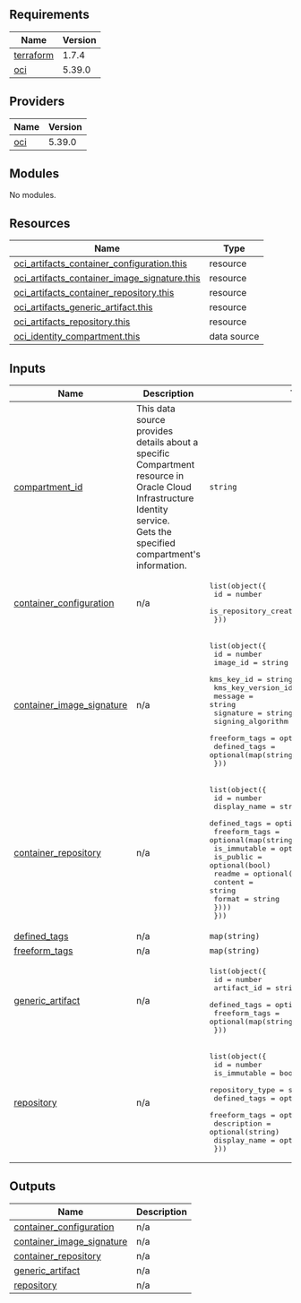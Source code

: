 ## Requirements

| Name | Version |
|------|---------|
| <a name="requirement_terraform"></a> [terraform](#requirement\_terraform) | 1.7.4 |
| <a name="requirement_oci"></a> [oci](#requirement\_oci) | 5.39.0 |

## Providers

| Name | Version |
|------|---------|
| <a name="provider_oci"></a> [oci](#provider\_oci) | 5.39.0 |

## Modules

No modules.

## Resources

| Name | Type |
|------|------|
| [oci_artifacts_container_configuration.this](https://registry.terraform.io/providers/oracle/oci/5.39.0/docs/resources/artifacts_container_configuration) | resource |
| [oci_artifacts_container_image_signature.this](https://registry.terraform.io/providers/oracle/oci/5.39.0/docs/resources/artifacts_container_image_signature) | resource |
| [oci_artifacts_container_repository.this](https://registry.terraform.io/providers/oracle/oci/5.39.0/docs/resources/artifacts_container_repository) | resource |
| [oci_artifacts_generic_artifact.this](https://registry.terraform.io/providers/oracle/oci/5.39.0/docs/resources/artifacts_generic_artifact) | resource |
| [oci_artifacts_repository.this](https://registry.terraform.io/providers/oracle/oci/5.39.0/docs/resources/artifacts_repository) | resource |
| [oci_identity_compartment.this](https://registry.terraform.io/providers/oracle/oci/5.39.0/docs/data-sources/identity_compartment) | data source |

## Inputs

| Name | Description | Type | Default | Required |
|------|-------------|------|---------|:--------:|
| <a name="input_compartment_id"></a> [compartment\_id](#input\_compartment\_id) | This data source provides details about a specific Compartment resource in Oracle Cloud Infrastructure Identity service.<br>Gets the specified compartment's information. | `string` | n/a | yes |
| <a name="input_container_configuration"></a> [container\_configuration](#input\_container\_configuration) | n/a | <pre>list(object({<br>    id                                  = number<br>    is_repository_created_on_first_push = bool<br>  }))</pre> | `[]` | no |
| <a name="input_container_image_signature"></a> [container\_image\_signature](#input\_container\_image\_signature) | n/a | <pre>list(object({<br>    id                 = number<br>    image_id           = string<br>    kms_key_id         = string<br>    kms_key_version_id = string<br>    message            = string<br>    signature          = string<br>    signing_algorithm  = string<br>    freeform_tags      = optional(map(string))<br>    defined_tags       = optional(map(string))<br>  }))</pre> | `[]` | no |
| <a name="input_container_repository"></a> [container\_repository](#input\_container\_repository) | n/a | <pre>list(object({<br>    id            = number<br>    display_name  = string<br>    defined_tags  = optional(map(string))<br>    freeform_tags = optional(map(string))<br>    is_immutable  = optional(bool)<br>    is_public     = optional(bool)<br>    readme = optional(list(object({<br>      content = string<br>      format  = string<br>    })))<br>  }))</pre> | `[]` | no |
| <a name="input_defined_tags"></a> [defined\_tags](#input\_defined\_tags) | n/a | `map(string)` | `{}` | no |
| <a name="input_freeform_tags"></a> [freeform\_tags](#input\_freeform\_tags) | n/a | `map(string)` | `{}` | no |
| <a name="input_generic_artifact"></a> [generic\_artifact](#input\_generic\_artifact) | n/a | <pre>list(object({<br>    id            = number<br>    artifact_id   = string<br>    defined_tags  = optional(map(string))<br>    freeform_tags = optional(map(string))<br>  }))</pre> | `[]` | no |
| <a name="input_repository"></a> [repository](#input\_repository) | n/a | <pre>list(object({<br>    id              = number<br>    is_immutable    = bool<br>    repository_type = string<br>    defined_tags    = optional(map(string))<br>    freeform_tags   = optional(map(string))<br>    description     = optional(string)<br>    display_name    = optional(string)<br>  }))</pre> | `[]` | no |

## Outputs

| Name | Description |
|------|-------------|
| <a name="output_container_configuration"></a> [container\_configuration](#output\_container\_configuration) | n/a |
| <a name="output_container_image_signature"></a> [container\_image\_signature](#output\_container\_image\_signature) | n/a |
| <a name="output_container_repository"></a> [container\_repository](#output\_container\_repository) | n/a |
| <a name="output_generic_artifact"></a> [generic\_artifact](#output\_generic\_artifact) | n/a |
| <a name="output_repository"></a> [repository](#output\_repository) | n/a |
